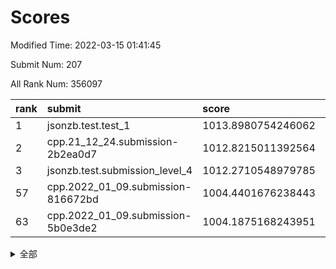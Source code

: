 # Scores

Modified Time: 2022-03-15 01:41:45

Submit Num: 207

All Rank Num: 356097

| rank |               submit               |       score        |       sigma        | pk_num |
| :--- | :--------------------------------- | :----------------- | :----------------- | :----- |
| 1    | jsonzb.test.test_1                 | 1013.8980754246062 | 0.8207915558491958 | 6876   |
| 2    | cpp.21_12_24.submission-2b2ea0d7   | 1012.8215011392564 | 0.7891437778058706 | 6884   |
| 3    | jsonzb.test.submission_level_4     | 1012.2710548979785 | 0.7943907984172852 | 6882   |
| 57   | cpp.2022_01_09.submission-816672bd | 1004.4401676238443 | 0.73059545199201   | 6883   |
| 63   | cpp.2022_01_09.submission-5b0e3de2 | 1004.1875168243951 | 0.7173826116510805 | 6883   |


<details>
<summary>全部</summary>

| rank |                 submit                 |       score        |       sigma        | pk_num |
| :--- | :------------------------------------- | :----------------- | :----------------- | :----- |
| 1    | jsonzb.test.test_1                     | 1013.8980754246062 | 0.8207915558491958 | 6876   |
| 2    | cpp.21_12_24.submission-2b2ea0d7       | 1012.8215011392564 | 0.7891437778058706 | 6884   |
| 3    | jsonzb.test.submission_level_4         | 1012.2710548979785 | 0.7943907984172852 | 6882   |
| 4    | gobigger.level_3.submission_level_3_47 | 1011.8646553446519 | 0.7749231285602136 | 6881   |
| 5    | gobigger.level_3.submission_level_3_2  | 1011.8054909403378 | 0.7611567568181917 | 6883   |
| 6    | gobigger.level_3.submission_level_3_36 | 1011.4880097354388 | 0.7773685344934409 | 6883   |
| 7    | gobigger.level_3.submission_level_3_6  | 1011.3679185863367 | 0.7806938377014311 | 6880   |
| 8    | gobigger.level_3.submission_level_3_20 | 1011.2935567919027 | 0.7757977535441783 | 6885   |
| 9    | gobigger.level_3.submission_level_3_40 | 1011.2692627352579 | 0.7692969909367816 | 6881   |
| 10   | gobigger.level_3.submission_level_3_30 | 1011.1595593018769 | 0.7851672367426207 | 6877   |
| 11   | gobigger.level_3.submission_level_3_18 | 1010.9162910526796 | 0.767124544358293  | 6883   |
| 12   | gobigger.level_3.submission_level_3_21 | 1010.9093520213999 | 0.765598167155663  | 6881   |
| 13   | gobigger.level_3.submission_level_3_24 | 1010.8439888376179 | 0.7563243959032774 | 6881   |
| 14   | gobigger.level_3.submission_level_3_10 | 1010.8188925759534 | 0.761166402821266  | 6882   |
| 15   | gobigger.level_3.submission_level_3_35 | 1010.7716911405045 | 0.7607667744348088 | 6878   |
| 16   | gobigger.level_3.submission_level_3_49 | 1010.7703896090356 | 0.7540722258703834 | 6883   |
| 17   | gobigger.level_3.submission_level_3_12 | 1010.7143490484499 | 0.7975198610074745 | 6879   |
| 18   | gobigger.level_3.submission_level_3_43 | 1010.6476258695265 | 0.7838729511863377 | 6880   |
| 19   | gobigger.level_3.submission_level_3_15 | 1010.606231689519  | 0.7740303742422825 | 6877   |
| 20   | gobigger.level_3.submission_level_3_8  | 1010.6022142480922 | 0.7783086857929666 | 6880   |
| 21   | gobigger.level_3.submission_level_3_37 | 1010.5354047288587 | 0.7494819540303456 | 6882   |
| 22   | gobigger.level_3.submission_level_3_38 | 1010.4665209379418 | 0.7629778442163242 | 6881   |
| 23   | gobigger.level_3.submission_level_3_26 | 1010.4641434540983 | 0.7459895589705103 | 6882   |
| 24   | gobigger.level_3.submission_level_3_42 | 1010.4383595432136 | 0.7591686048632923 | 6885   |
| 25   | gobigger.level_3.submission_level_3_34 | 1010.4131116016583 | 0.7585430674144603 | 6881   |
| 26   | gobigger.level_3.submission_level_3_48 | 1010.2411271365334 | 0.7628390518360373 | 6883   |
| 27   | gobigger.level_3.submission_level_3_32 | 1010.1937761580625 | 0.7592055307579577 | 6883   |
| 28   | gobigger.level_3.submission_level_3_11 | 1010.1469658839056 | 0.7662221573964563 | 6880   |
| 29   | gobigger.level_3.submission_level_3_23 | 1010.0184652705316 | 0.7524858631277421 | 6880   |
| 30   | gobigger.level_3.submission_level_3_22 | 1010.0161471822433 | 0.7710276357495935 | 6881   |
| 31   | gobigger.level_3.submission_level_3_44 | 1009.9603130164193 | 0.74887055038975   | 6877   |
| 32   | gobigger.level_3.submission_level_3_28 | 1009.9177340547127 | 0.7367444676411513 | 6881   |
| 33   | gobigger.level_3.submission_level_3_29 | 1009.899181451688  | 0.7489259621114037 | 6883   |
| 34   | gobigger.level_3.submission_level_3_33 | 1009.8587956150719 | 0.7845392506989001 | 6882   |
| 35   | gobigger.level_3.submission_level_3_25 | 1009.7595151650323 | 0.7444777321065325 | 6879   |
| 36   | gobigger.level_3.submission_level_3_5  | 1009.7402779023329 | 0.7539752642067409 | 6883   |
| 37   | gobigger.level_3.submission_level_3_13 | 1009.7242107069262 | 0.7399624360845104 | 6881   |
| 38   | gobigger.level_3.submission_level_3_4  | 1009.6849561017455 | 0.7663662452605887 | 6883   |
| 39   | gobigger.level_3.submission_level_3_1  | 1009.6205693485437 | 0.7543583274958807 | 6884   |
| 40   | gobigger.level_3.submission_level_3_19 | 1009.6082946645469 | 0.7555394223566994 | 6879   |
| 41   | gobigger.level_3.submission_level_3_31 | 1009.5534429680316 | 0.7435657148166442 | 6882   |
| 42   | gobigger.level_3.submission_level_3_9  | 1009.5214310671969 | 0.7512354726336401 | 6880   |
| 43   | gobigger.level_3.submission_level_3_41 | 1009.5012650755607 | 0.7500560246419649 | 6879   |
| 44   | gobigger.level_3.submission_level_3_27 | 1009.4628214192434 | 0.7774049907227361 | 6882   |
| 45   | gobigger.level_3.submission_level_3_7  | 1009.4373075557438 | 0.7545192797204676 | 6875   |
| 46   | gobigger.level_3.submission_level_3_16 | 1009.2112368229489 | 0.7504697110991602 | 6882   |
| 47   | gobigger.level_3.submission_level_3_14 | 1009.1556272013217 | 0.7375020323686438 | 6882   |
| 48   | gobigger.level_3.submission_level_3_17 | 1008.9596767743429 | 0.7522445084079248 | 6878   |
| 49   | gobigger.level_3.submission_level_3_45 | 1008.9164263471208 | 0.7447284134253753 | 6881   |
| 50   | gobigger.level_3.submission_level_3_3  | 1008.7666247841559 | 0.7525843992605363 | 6881   |
| 51   | gobigger.level_3.submission_level_3_46 | 1008.7365882124702 | 0.7699627387711502 | 6882   |
| 52   | gobigger.level_3.submission_level_3_0  | 1008.5210936479873 | 0.7479074709076258 | 6882   |
| 53   | gobigger.level_3.submission_level_3_39 | 1007.7016110840146 | 0.7465984107647381 | 6878   |
| 54   | gobigger.level_1.submission_level_1_38 | 1004.5534240819088 | 0.7183507714273717 | 6876   |
| 55   | gobigger.level_1.submission_level_1_9  | 1004.5509296771166 | 0.7225809837725057 | 6884   |
| 56   | gobigger.level_1.submission_level_1_13 | 1004.5077354303645 | 0.7227154303903895 | 6880   |
| 57   | cpp.2022_01_09.submission-816672bd     | 1004.4401676238443 | 0.73059545199201   | 6883   |
| 58   | gobigger.level_1.submission_level_1_2  | 1004.3469529370489 | 0.7192674514566656 | 6885   |
| 59   | gobigger.level_1.submission_level_1_41 | 1004.3403849918437 | 0.7276759767063946 | 6875   |
| 60   | gobigger.level_1.submission_level_1_42 | 1004.2952182019462 | 0.7218778977377194 | 6884   |
| 61   | gobigger.level_1.submission_level_1_16 | 1004.2714547424316 | 0.7245682521999269 | 6879   |
| 62   | gobigger.level_1.submission_level_1_34 | 1004.2632584620368 | 0.7369146989282638 | 6879   |
| 63   | cpp.2022_01_09.submission-5b0e3de2     | 1004.1875168243951 | 0.7173826116510805 | 6883   |
| 64   | gobigger.level_1.submission_level_1_17 | 1004.1698030611524 | 0.7073992539446071 | 6882   |
| 65   | gobigger.level_1.submission_level_1_5  | 1004.1109242839088 | 0.718097373638258  | 6881   |
| 66   | gobigger.level_1.submission_level_1_35 | 1003.9194251270624 | 0.7263708051323646 | 6881   |
| 67   | gobigger.level_1.submission_level_1_14 | 1003.863153243995  | 0.7135829040812462 | 6880   |
| 68   | gobigger.level_1.submission_level_1_33 | 1003.8295220684843 | 0.7094479871097447 | 6878   |
| 69   | gobigger.level_1.submission_level_1_6  | 1003.78331194238   | 0.7155053172817251 | 6885   |
| 70   | gobigger.level_1.submission_level_1_4  | 1003.7819866909498 | 0.7192823737558809 | 6882   |
| 71   | gobigger.level_1.submission_level_1_19 | 1003.7171515904894 | 0.7201119073047911 | 6880   |
| 72   | gobigger.level_1.submission_level_1_18 | 1003.6784537136277 | 0.7065053473973621 | 6883   |
| 73   | gobigger.level_1.submission_level_1_37 | 1003.5983373353747 | 0.7142778968417498 | 6886   |
| 74   | gobigger.level_1.submission_level_1_1  | 1003.5669523059959 | 0.716334395907299  | 6881   |
| 75   | gobigger.level_1.submission_level_1_26 | 1003.4877254134872 | 0.7108071388374047 | 6884   |
| 76   | gobigger.level_1.submission_level_1_27 | 1003.4660271375085 | 0.7158983424951393 | 6877   |
| 77   | gobigger.level_1.submission_level_1_30 | 1003.4648235958135 | 0.722325620147231  | 6882   |
| 78   | gobigger.level_1.submission_level_1_25 | 1003.4454605673021 | 0.7153735349038839 | 6883   |
| 79   | gobigger.level_1.submission_level_1_48 | 1003.3270392701147 | 0.7187787441457633 | 6881   |
| 80   | gobigger.level_1.submission_level_1_46 | 1003.2905850696973 | 0.7027746924984719 | 6884   |
| 81   | gobigger.level_1.submission_level_1_29 | 1003.2786846362263 | 0.7182754054939613 | 6886   |
| 82   | gobigger.level_1.submission_level_1_36 | 1003.2400180630253 | 0.7173714545022093 | 6885   |
| 83   | gobigger.level_1.submission_level_1_40 | 1003.1059762398139 | 0.7167193140695932 | 6877   |
| 84   | gobigger.level_1.submission_level_1_28 | 1003.104959609563  | 0.7198574253983459 | 6880   |
| 85   | gobigger.level_1.submission_level_1_49 | 1003.0487948071317 | 0.7094568864868449 | 6880   |
| 86   | gobigger.level_1.submission_level_1_8  | 1003.0237978379494 | 0.7064885267507699 | 6880   |
| 87   | gobigger.level_1.submission_level_1_43 | 1002.9829523369016 | 0.7185963912443557 | 6881   |
| 88   | gobigger.level_1.submission_level_1_11 | 1002.9522448199781 | 0.7153761515151121 | 6882   |
| 89   | gobigger.level_1.submission_level_1_15 | 1002.947293904221  | 0.719555802616145  | 6881   |
| 90   | gobigger.level_1.submission_level_1_39 | 1002.9018698392713 | 0.7127621043619031 | 6881   |
| 91   | gobigger.level_1.submission_level_1_44 | 1002.8971424923911 | 0.7042618876359695 | 6880   |
| 92   | gobigger.level_1.submission_level_1_24 | 1002.6798710067551 | 0.7074545430621684 | 6883   |
| 93   | gobigger.level_1.submission_level_1_12 | 1002.6540416241081 | 0.7207627740661918 | 6877   |
| 94   | gobigger.level_1.submission_level_1_32 | 1002.5901717972242 | 0.707038659387218  | 6879   |
| 95   | gobigger.level_1.submission_level_1_21 | 1002.564129950642  | 0.7128233128806697 | 6882   |
| 96   | gobigger.level_1.submission_level_1_23 | 1002.5395760439642 | 0.7182363399288991 | 6878   |
| 97   | gobigger.level_1.submission_level_1_0  | 1002.5318330948983 | 0.714450245954614  | 6884   |
| 98   | gobigger.level_1.submission_level_1_3  | 1002.4375867642458 | 0.714905691782993  | 6883   |
| 99   | gobigger.level_1.submission_level_1_31 | 1002.4055785453908 | 0.7174709795219955 | 6885   |
| 100  | gobigger.level_1.submission_level_1_22 | 1002.2769916428582 | 0.7175619701507897 | 6882   |
| 101  | gobigger.level_1.submission_level_1_45 | 1002.2275799550453 | 0.7077587414717943 | 6881   |
| 102  | gobigger.level_1.submission_level_1_7  | 1002.2207438475824 | 0.7035128765578516 | 6883   |
| 103  | gobigger.level_1.submission_level_1_10 | 1002.0786920916605 | 0.7116635351812812 | 6878   |
| 104  | gobigger.level_1.submission_level_1_20 | 1001.8356767450701 | 0.7125613825043038 | 6880   |
| 105  | gobigger.level_1.submission_level_1_47 | 1001.054328158395  | 0.7072937275679752 | 6882   |
| 106  | gobigger.random.submission_random_16   | 997.9845426809171  | 0.7076462880746166 | 6886   |
| 107  | gobigger.random.submission_random_17   | 997.3206817513811  | 0.7232239617761197 | 6878   |
| 108  | gobigger.random.submission_random_40   | 997.1779093415679  | 0.7013512682137816 | 6878   |
| 109  | gobigger.random.submission_random_29   | 997.0461311834424  | 0.7085460278466392 | 6881   |
| 110  | gobigger.random.submission_random_43   | 996.8939987881595  | 0.7198739313218583 | 6886   |
| 111  | gobigger.random.submission_random_28   | 996.8844698392512  | 0.7035723142018473 | 6878   |
| 112  | gobigger.random.submission_random_34   | 996.7883714954776  | 0.7084768454196974 | 6885   |
| 113  | gobigger.random.submission_random_35   | 996.7620967680341  | 0.7235464203292876 | 6881   |
| 114  | gobigger.random.submission_random_39   | 996.6837723215253  | 0.7057701589046885 | 6880   |
| 115  | gobigger.random.submission_random_13   | 996.6607178802941  | 0.70619293364755   | 6885   |
| 116  | gobigger.random.submission_random_20   | 996.5424383670351  | 0.7002663874844853 | 6884   |
| 117  | gobigger.random.submission_random_44   | 996.5233686905046  | 0.7340814615117613 | 6882   |
| 118  | gobigger.random.submission_random_24   | 996.4861199047447  | 0.7166739432965515 | 6881   |
| 119  | gobigger.random.submission_random_36   | 996.442351521469   | 0.709129905597542  | 6881   |
| 120  | gobigger.random.submission_random_12   | 996.43449572379    | 0.7070076843779409 | 6882   |
| 121  | gobigger.random.submission_random_8    | 996.3650166798991  | 0.7148722216885413 | 6879   |
| 122  | gobigger.random.submission_random_32   | 996.3399018807943  | 0.7063949907888715 | 6884   |
| 123  | gobigger.random.submission_random_23   | 996.3228325441063  | 0.7011240090032718 | 6881   |
| 124  | gobigger.random.submission_random_31   | 996.3150875413371  | 0.7076380067705205 | 6884   |
| 125  | gobigger.random.submission_random_45   | 996.3105149987963  | 0.7076934197072082 | 6881   |
| 126  | gobigger.random.submission_random_26   | 996.299404467057   | 0.6979866912985685 | 6886   |
| 127  | gobigger.random.submission_random_3    | 996.1816250981109  | 0.7062043063293509 | 6882   |
| 128  | gobigger.random.submission_random_27   | 996.1557620111857  | 0.7129131905004896 | 6879   |
| 129  | gobigger.random.submission_random_14   | 996.1007408635821  | 0.6993216477781895 | 6883   |
| 130  | gobigger.random.submission_random_6    | 996.0815929249031  | 0.7185664104368386 | 6875   |
| 131  | gobigger.random.submission_random_48   | 996.0225805852701  | 0.7086053006952591 | 6885   |
| 132  | gobigger.random.submission_random_0    | 995.9485039865334  | 0.7076668731257536 | 6882   |
| 133  | gobigger.random.submission_random_42   | 995.921377161146   | 0.7035652915687706 | 6879   |
| 134  | gobigger.random.submission_random_21   | 995.862083001013   | 0.7187964908697366 | 6878   |
| 135  | gobigger.random.submission_random_38   | 995.8529953786691  | 0.7120151841975    | 6886   |
| 136  | gobigger.random.submission_random_49   | 995.7909225360651  | 0.7242291918976786 | 6878   |
| 137  | gobigger.random.submission_random_19   | 995.769785211417   | 0.7011596849697634 | 6878   |
| 138  | gobigger.random.submission_random_47   | 995.6331175216447  | 0.7070018776483319 | 6886   |
| 139  | gobigger.random.submission_random_33   | 995.5357984621648  | 0.7152965202792908 | 6882   |
| 140  | gobigger.random.submission_random_11   | 995.4847353514251  | 0.7013066274139416 | 6882   |
| 141  | gobigger.random.submission_random_4    | 995.4423032591718  | 0.7122767332561271 | 6882   |
| 142  | gobigger.random.submission_random_46   | 995.4388482635676  | 0.6979519107178547 | 6883   |
| 143  | gobigger.random.submission_random_30   | 995.321488025768   | 0.7134602304049176 | 6873   |
| 144  | gobigger.random.submission_random_18   | 995.2752585138004  | 0.7082248164432746 | 6876   |
| 145  | gobigger.random.submission_random_37   | 995.2611501188145  | 0.7035091430338027 | 6881   |
| 146  | gobigger.random.submission_random_22   | 995.2373762525548  | 0.735642391010951  | 6885   |
| 147  | gobigger.random.submission_random_10   | 995.2276247675444  | 0.7097494069826854 | 6884   |
| 148  | gobigger.random.submission_random_7    | 995.192632705931   | 0.702779800489324  | 6880   |
| 149  | gobigger.random.submission_random_15   | 995.1162596375766  | 0.7192760299037323 | 6877   |
| 150  | gobigger.random.submission_random_41   | 995.025034445129   | 0.7042917169744092 | 6880   |
| 151  | gobigger.random.submission_random_5    | 994.9672826068114  | 0.7087333013716228 | 6883   |
| 152  | gobigger.random.submission_random_1    | 994.8593165442511  | 0.7129959981187091 | 6880   |
| 153  | gobigger.random.submission_random_25   | 994.8536867990738  | 0.7117540627492276 | 6882   |
| 154  | gobigger.random.submission_random_2    | 994.7849430548437  | 0.7317699120101102 | 6877   |
| 155  | gobigger.random.submission_random_9    | 994.4253663958567  | 0.7204220884441892 | 6882   |
| 156  | gobigger.level_2.submission_level_2_48 | 994.0456151110543  | 0.728888175387984  | 6885   |
| 157  | gobigger.level_2.submission_level_2_42 | 993.9935793665479  | 0.745898063103371  | 6884   |
| 158  | gobigger.level_2.submission_level_2_17 | 993.8891268994208  | 0.7306441904917853 | 6878   |
| 159  | gobigger.level_2.submission_level_2_20 | 993.661381365213   | 0.7285826440000879 | 6880   |
| 160  | gobigger.level_2.submission_level_2_46 | 993.5111065638549  | 0.7272577343526425 | 6880   |
| 161  | gobigger.level_2.submission_level_2_13 | 993.3485681361956  | 0.7292028164273464 | 6882   |
| 162  | gobigger.level_2.submission_level_2_41 | 993.0974042918194  | 0.7425809589204923 | 6881   |
| 163  | gobigger.level_2.submission_level_2_14 | 992.9077720748033  | 0.7369018581484555 | 6882   |
| 164  | gobigger.level_2.submission_level_2_23 | 992.8914277731425  | 0.7270103281065893 | 6881   |
| 165  | gobigger.level_2.submission_level_2_24 | 992.800594057794   | 0.7613269841093817 | 6879   |
| 166  | gobigger.level_2.submission_level_2_45 | 992.7988860518705  | 0.7455612159981035 | 6884   |
| 167  | gobigger.level_2.submission_level_2_39 | 992.7030737960177  | 0.7469089606492632 | 6885   |
| 168  | gobigger.level_2.submission_level_2_47 | 992.6597785700075  | 0.7547341798118555 | 6877   |
| 169  | gobigger.level_2.submission_level_2_33 | 992.4143457468524  | 0.7468410233473722 | 6877   |
| 170  | gobigger.level_2.submission_level_2_10 | 992.3806176375117  | 0.7478660300531474 | 6882   |
| 171  | gobigger.level_2.submission_level_2_43 | 992.3697399688288  | 0.7539675987569181 | 6881   |
| 172  | gobigger.level_2.submission_level_2_11 | 992.3369973226661  | 0.7406329939251161 | 6878   |
| 173  | gobigger.level_2.submission_level_2_15 | 992.3073526608547  | 0.7509288491810051 | 6880   |
| 174  | gobigger.level_2.submission_level_2_7  | 992.2586513222928  | 0.7378862216585097 | 6883   |
| 175  | gobigger.level_2.submission_level_2_6  | 992.1841376595646  | 0.7310804631210535 | 6883   |
| 176  | gobigger.level_2.submission_level_2_2  | 992.1205348832914  | 0.7367566306554073 | 6886   |
| 177  | gobigger.level_2.submission_level_2_30 | 992.087213863681   | 0.7587130271033906 | 6881   |
| 178  | gobigger.level_2.submission_level_2_27 | 992.0854087027541  | 0.759611129694822  | 6882   |
| 179  | gobigger.level_2.submission_level_2_35 | 992.0675075355507  | 0.7596789507336577 | 6880   |
| 180  | gobigger.level_2.submission_level_2_29 | 992.0488142710752  | 0.749322994021572  | 6881   |
| 181  | gobigger.level_2.submission_level_2_44 | 992.0152366534338  | 0.7472099024051893 | 6882   |
| 182  | gobigger.level_2.submission_level_2_12 | 991.9813386355165  | 0.759060777217185  | 6881   |
| 183  | gobigger.level_2.submission_level_2_40 | 991.977659669677   | 0.7589561901533651 | 6885   |
| 184  | gobigger.level_2.submission_level_2_8  | 991.9388199081616  | 0.7643579325100819 | 6880   |
| 185  | gobigger.level_2.submission_level_2_28 | 991.9300888970713  | 0.7529717678477132 | 6879   |
| 186  | gobigger.level_2.submission_level_2_22 | 991.9197085530599  | 0.7421843536751087 | 6883   |
| 187  | gobigger.level_2.submission_level_2_5  | 991.7799277446146  | 0.7384964358219955 | 6881   |
| 188  | gobigger.level_2.submission_level_2_49 | 991.715862266691   | 0.7365219725621404 | 6879   |
| 189  | gobigger.level_2.submission_level_2_3  | 991.6854121463855  | 0.7442261012773566 | 6879   |
| 190  | gobigger.level_2.submission_level_2_31 | 991.6154754238423  | 0.7427386479448    | 6882   |
| 191  | gobigger.level_2.submission_level_2_18 | 991.529737143117   | 0.7535133138001847 | 6880   |
| 192  | gobigger.level_2.submission_level_2_25 | 991.454285386039   | 0.771126375342477  | 6878   |
| 193  | gobigger.level_2.submission_level_2_4  | 991.368852496266   | 0.7574692939409006 | 6879   |
| 194  | gobigger.level_2.submission_level_2_0  | 991.3255568981373  | 0.758878058725536  | 6886   |
| 195  | gobigger.level_2.submission_level_2_19 | 991.27307091748    | 0.7496098937067913 | 6881   |
| 196  | gobigger.level_2.submission_level_2_36 | 991.2427228437457  | 0.7478617288890405 | 6879   |
| 197  | gobigger.level_2.submission_level_2_38 | 991.0268738890933  | 0.7725444174175297 | 6883   |
| 198  | gobigger.level_2.submission_level_2_1  | 990.8698623194496  | 0.7709700880817332 | 6876   |
| 199  | gobigger.level_2.submission_level_2_37 | 990.8578340076208  | 0.7697261927695712 | 6873   |
| 200  | gobigger.level_2.submission_level_2_34 | 990.8573354127789  | 0.7761708034412171 | 6883   |
| 201  | gobigger.level_2.submission_level_2_21 | 990.6334206652849  | 0.7697760976860405 | 6882   |
| 202  | gobigger.level_2.submission_level_2_26 | 990.5657360674093  | 0.7478772790363662 | 6880   |
| 203  | gobigger.level_2.submission_level_2_16 | 990.4896227241662  | 0.7577775061128968 | 6883   |
| 204  | gobigger.level_2.submission_level_2_32 | 990.4156678512792  | 0.767755682098674  | 6883   |
| 205  | gobigger.level_2.submission_level_2_9  | 990.2403556435332  | 0.7585560399669463 | 6880   |
| 206  | gobigger.none.submission_none_0        | 977.6643301632042  | 1.4816704048837803 | 6881   |
| 207  | gobigger.none.submission_none_1        | 974.7150219678805  | 1.607385332646661  | 6880   |

</details>